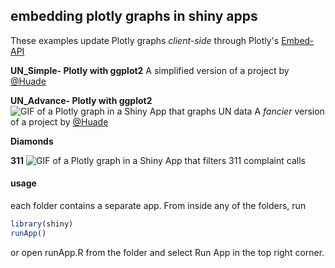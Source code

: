 ## embedding plotly graphs in shiny apps

These examples update Plotly graphs *client-side* through Plotly's [Embed-API](https://github.com/plotly/Embed-API)

**UN_Simple- Plotly with ggplot2**
A simplified version of a project by [@Huade](https://github.com/Huade/UN_IdealPoints)

**UN_Advance- Plotly with ggplot2**
![GIF of a Plotly graph in a Shiny App that graphs UN data](https://camo.githubusercontent.com/4e31e8bfa8dc47e9afb9c36cff375d60b12d5b57/687474703a2f2f692e696d6775722e636f6d2f6c52374e4b48742e676966)
A *fancier* version of a project by [@Huade](https://github.com/Huade/UN_IdealPoints)

**Diamonds**


**311**
![GIF of a Plotly graph in a Shiny App that filters 311 complaint calls](http://i.imgur.com/mrsarta.gif)

#### usage
each folder contains a separate app. From inside any of the folders, run
```R
library(shiny)
runApp()
```
or open runApp.R from the folder and select Run App in the top right corner.